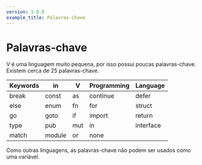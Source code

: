 ```yaml
---
version: 1.0.0
example_title: Palavras-chave
---
```


# Palavras-chave

V é uma linguagem muito pequena, por isso possui poucas palavras-chave. Existem cerca de 25 palavras-chave.

| Keywords | in     | V   | Programming | Language  |
| -------- | ------ | --- | ----------- | --------- |
| break    | const  | as  | continue    | defer     |
| else     | enum   | fn  | for         | struct    |
| go       | goto   | if  | import      | return    |
| type     | pub    | mut | in          | interface |
| match    | module | or  | none        |           |

Como outras linguagens, as palavras-chave não podem ser usados como uma variável.
